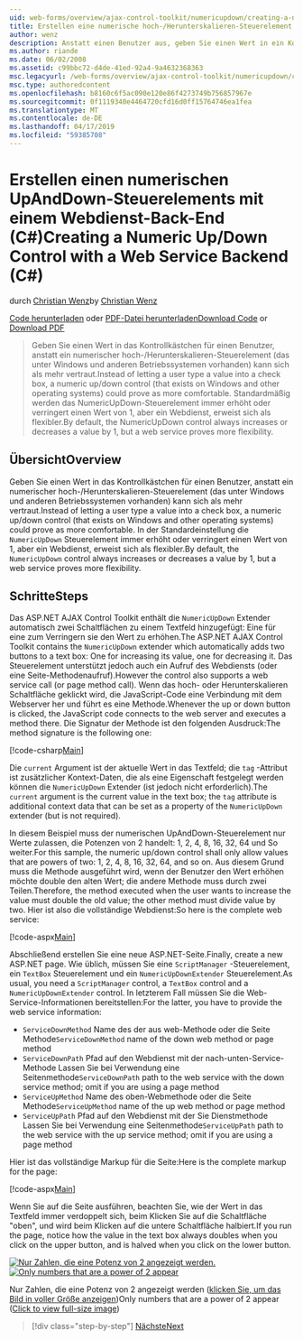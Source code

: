 ```yaml
---
uid: web-forms/overview/ajax-control-toolkit/numericupdown/creating-a-numeric-up-down-control-with-a-web-service-backend-cs
title: Erstellen eine numerische hoch-/Herunterskalieren-Steuerelement mit einer Web-Dienst-Back-End (c#) | Microsoft-Dokumentation
author: wenz
description: Anstatt einen Benutzer aus, geben Sie einen Wert in ein Kontrollkästchen, kann ein numerischen UpAndDown-Steuerelement (das unter Windows und anderen Betriebssystemen vorhanden) als weitere c Beweisen...
ms.author: riande
ms.date: 06/02/2008
ms.assetid: c99bbc72-d4de-41ed-92a4-9a4632368363
msc.legacyurl: /web-forms/overview/ajax-control-toolkit/numericupdown/creating-a-numeric-up-down-control-with-a-web-service-backend-cs
msc.type: authoredcontent
ms.openlocfilehash: b8160c6f5ac090e120e86f4273749b756857967e
ms.sourcegitcommit: 0f1119340e4464720cfd16d0ff15764746ea1fea
ms.translationtype: MT
ms.contentlocale: de-DE
ms.lasthandoff: 04/17/2019
ms.locfileid: "59385708"
---
```

# <a name="creating-a-numeric-updown-control-with-a-web-service-backend-c"></a><span data-ttu-id="d4e63-103">Erstellen einen numerischen UpAndDown-Steuerelements mit einem Webdienst-Back-End (C#)</span><span class="sxs-lookup"><span data-stu-id="d4e63-103">Creating a Numeric Up/Down Control with a Web Service Backend (C#)</span></span>

<span data-ttu-id="d4e63-104">durch [Christian Wenz](https://github.com/wenz)</span><span class="sxs-lookup"><span data-stu-id="d4e63-104">by [Christian Wenz](https://github.com/wenz)</span></span>

<span data-ttu-id="d4e63-105">[Code herunterladen](http://download.microsoft.com/download/9/3/f/93f8daea-bebd-4821-833b-95205389c7d0/numericupdown1.cs.zip) oder [PDF-Datei herunterladen](http://download.microsoft.com/download/2/d/c/2dc10e34-6983-41d4-9c08-f78f5387d32b/numericupdown1CS.pdf)</span><span class="sxs-lookup"><span data-stu-id="d4e63-105">[Download Code](http://download.microsoft.com/download/9/3/f/93f8daea-bebd-4821-833b-95205389c7d0/numericupdown1.cs.zip) or [Download PDF](http://download.microsoft.com/download/2/d/c/2dc10e34-6983-41d4-9c08-f78f5387d32b/numericupdown1CS.pdf)</span></span>

> <span data-ttu-id="d4e63-106">Geben Sie einen Wert in das Kontrollkästchen für einen Benutzer, anstatt ein numerischer hoch-/Herunterskalieren-Steuerelement (das unter Windows und anderen Betriebssystemen vorhanden) kann sich als mehr vertraut.</span><span class="sxs-lookup"><span data-stu-id="d4e63-106">Instead of letting a user type a value into a check box, a numeric up/down control (that exists on Windows and other operating systems) could prove as more comfortable.</span></span> <span data-ttu-id="d4e63-107">Standardmäßig werden das NumericUpDown-Steuerelement immer erhöht oder verringert einen Wert von 1, aber ein Webdienst, erweist sich als flexibler.</span><span class="sxs-lookup"><span data-stu-id="d4e63-107">By default, the NumericUpDown control always increases or decreases a value by 1, but a web service proves more flexibility.</span></span>


## <a name="overview"></a><span data-ttu-id="d4e63-108">Übersicht</span><span class="sxs-lookup"><span data-stu-id="d4e63-108">Overview</span></span>

<span data-ttu-id="d4e63-109">Geben Sie einen Wert in das Kontrollkästchen für einen Benutzer, anstatt ein numerischer hoch-/Herunterskalieren-Steuerelement (das unter Windows und anderen Betriebssystemen vorhanden) kann sich als mehr vertraut.</span><span class="sxs-lookup"><span data-stu-id="d4e63-109">Instead of letting a user type a value into a check box, a numeric up/down control (that exists on Windows and other operating systems) could prove as more comfortable.</span></span> <span data-ttu-id="d4e63-110">In der Standardeinstellung die `NumericUpDown` Steuerelement immer erhöht oder verringert einen Wert von 1, aber ein Webdienst, erweist sich als flexibler.</span><span class="sxs-lookup"><span data-stu-id="d4e63-110">By default, the `NumericUpDown` control always increases or decreases a value by 1, but a web service proves more flexibility.</span></span>

## <a name="steps"></a><span data-ttu-id="d4e63-111">Schritte</span><span class="sxs-lookup"><span data-stu-id="d4e63-111">Steps</span></span>

<span data-ttu-id="d4e63-112">Das ASP.NET AJAX Control Toolkit enthält die `NumericUpDown` Extender automatisch zwei Schaltflächen zu einem Textfeld hinzugefügt: Eine für eine zum Verringern sie den Wert zu erhöhen.</span><span class="sxs-lookup"><span data-stu-id="d4e63-112">The ASP.NET AJAX Control Toolkit contains the `NumericUpDown` extender which automatically adds two buttons to a text box: One for increasing its value, one for decreasing it.</span></span> <span data-ttu-id="d4e63-113">Das Steuerelement unterstützt jedoch auch ein Aufruf des Webdiensts (oder eine Seite-Methodenaufruf).</span><span class="sxs-lookup"><span data-stu-id="d4e63-113">However the control also supports a web service call (or page method call).</span></span> <span data-ttu-id="d4e63-114">Wenn das hoch- oder Herunterskalieren Schaltfläche geklickt wird, die JavaScript-Code eine Verbindung mit dem Webserver her und führt es eine Methode.</span><span class="sxs-lookup"><span data-stu-id="d4e63-114">Whenever the up or down button is clicked, the JavaScript code connects to the web server and executes a method there.</span></span> <span data-ttu-id="d4e63-115">Die Signatur der Methode ist den folgenden Ausdruck:</span><span class="sxs-lookup"><span data-stu-id="d4e63-115">The method signature is the following one:</span></span>

[!code-csharp[Main](creating-a-numeric-up-down-control-with-a-web-service-backend-cs/samples/sample1.cs)]

<span data-ttu-id="d4e63-116">Die `current` Argument ist der aktuelle Wert in das Textfeld; die `tag` -Attribut ist zusätzlicher Kontext-Daten, die als eine Eigenschaft festgelegt werden können die `NumericUpDown` Extender (ist jedoch nicht erforderlich).</span><span class="sxs-lookup"><span data-stu-id="d4e63-116">The `current` argument is the current value in the text box; the `tag` attribute is additional context data that can be set as a property of the `NumericUpDown` extender (but is not required).</span></span>

<span data-ttu-id="d4e63-117">In diesem Beispiel muss der numerischen UpAndDown-Steuerelement nur Werte zulassen, die Potenzen von 2 handelt: 1, 2, 4, 8, 16, 32, 64 und So weiter.</span><span class="sxs-lookup"><span data-stu-id="d4e63-117">For this sample, the numeric up/down control shall only allow values that are powers of two: 1, 2, 4, 8, 16, 32, 64, and so on.</span></span> <span data-ttu-id="d4e63-118">Aus diesem Grund muss die Methode ausgeführt wird, wenn der Benutzer den Wert erhöhen möchte double den alten Wert; die andere Methode muss durch zwei Teilen.</span><span class="sxs-lookup"><span data-stu-id="d4e63-118">Therefore, the method executed when the user wants to increase the value must double the old value; the other method must divide value by two.</span></span> <span data-ttu-id="d4e63-119">Hier ist also die vollständige Webdienst:</span><span class="sxs-lookup"><span data-stu-id="d4e63-119">So here is the complete web service:</span></span>

[!code-aspx[Main](creating-a-numeric-up-down-control-with-a-web-service-backend-cs/samples/sample2.aspx)]

<span data-ttu-id="d4e63-120">Abschließend erstellen Sie eine neue ASP.NET-Seite.</span><span class="sxs-lookup"><span data-stu-id="d4e63-120">Finally, create a new ASP.NET page.</span></span> <span data-ttu-id="d4e63-121">Wie üblich, müssen Sie eine `ScriptManager` -Steuerelement, ein `TextBox` Steuerelement und ein `NumericUpDownExtender` Steuerelement.</span><span class="sxs-lookup"><span data-stu-id="d4e63-121">As usual, you need a `ScriptManager` control, a `TextBox` control and a `NumericUpDownExtender` control.</span></span> <span data-ttu-id="d4e63-122">In letzterem Fall müssen Sie die Web-Service-Informationen bereitstellen:</span><span class="sxs-lookup"><span data-stu-id="d4e63-122">For the latter, you have to provide the web service information:</span></span>

- <span data-ttu-id="d4e63-123">`ServiceDownMethod` Name des der aus web-Methode oder die Seite Methode</span><span class="sxs-lookup"><span data-stu-id="d4e63-123">`ServiceDownMethod` name of the down web method or page method</span></span>
- <span data-ttu-id="d4e63-124">`ServiceDownPath` Pfad auf den Webdienst mit der nach-unten-Service-Methode Lassen Sie bei Verwendung eine Seitenmethode</span><span class="sxs-lookup"><span data-stu-id="d4e63-124">`ServiceDownPath` path to the web service with the down service method; omit if you are using a page method</span></span>
- <span data-ttu-id="d4e63-125">`ServiceUpMethod` Name des oben-Webmethode oder die Seite Methode</span><span class="sxs-lookup"><span data-stu-id="d4e63-125">`ServiceUpMethod` name of the up web method or page method</span></span>
- <span data-ttu-id="d4e63-126">`ServiceUpPath` Pfad auf den Webdienst mit der Sie Dienstmethode Lassen Sie bei Verwendung eine Seitenmethode</span><span class="sxs-lookup"><span data-stu-id="d4e63-126">`ServiceUpPath` path to the web service with the up service method; omit if you are using a page method</span></span>

<span data-ttu-id="d4e63-127">Hier ist das vollständige Markup für die Seite:</span><span class="sxs-lookup"><span data-stu-id="d4e63-127">Here is the complete markup for the page:</span></span>

[!code-aspx[Main](creating-a-numeric-up-down-control-with-a-web-service-backend-cs/samples/sample3.aspx)]

<span data-ttu-id="d4e63-128">Wenn Sie auf die Seite ausführen, beachten Sie, wie der Wert in das Textfeld immer verdoppelt sich, beim Klicken Sie auf die Schaltfläche "oben", und wird beim Klicken auf die untere Schaltfläche halbiert.</span><span class="sxs-lookup"><span data-stu-id="d4e63-128">If you run the page, notice how the value in the text box always doubles when you click on the upper button, and is halved when you click on the lower button.</span></span>


<span data-ttu-id="d4e63-129">[![Nur Zahlen, die eine Potenz von 2 angezeigt werden.](creating-a-numeric-up-down-control-with-a-web-service-backend-cs/_static/image2.png)](creating-a-numeric-up-down-control-with-a-web-service-backend-cs/_static/image1.png)</span><span class="sxs-lookup"><span data-stu-id="d4e63-129">[![Only numbers that are a power of 2 appear](creating-a-numeric-up-down-control-with-a-web-service-backend-cs/_static/image2.png)](creating-a-numeric-up-down-control-with-a-web-service-backend-cs/_static/image1.png)</span></span>

<span data-ttu-id="d4e63-130">Nur Zahlen, die eine Potenz von 2 angezeigt werden ([klicken Sie, um das Bild in voller Größe anzeigen](creating-a-numeric-up-down-control-with-a-web-service-backend-cs/_static/image3.png))</span><span class="sxs-lookup"><span data-stu-id="d4e63-130">Only numbers that are a power of 2 appear ([Click to view full-size image](creating-a-numeric-up-down-control-with-a-web-service-backend-cs/_static/image3.png))</span></span>

> [!div class="step-by-step"]
> [<span data-ttu-id="d4e63-131">Nächste</span><span class="sxs-lookup"><span data-stu-id="d4e63-131">Next</span></span>](creating-a-numeric-up-down-control-with-a-web-service-backend-vb.md)
